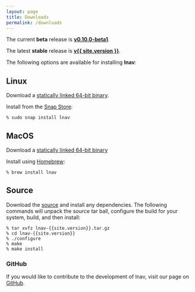 ```yaml
---
layout: page
title: Downloads
permalink: /downloads
---
```


The current **beta** release is [**v0.10.0-beta1**](https://github.com/tstack/lnav/releases/tag/v0.10.0-beta1).

The latest **stable** release is [**v{{ site.version }}**](https://github.com/tstack/lnav/releases/latest).

The following options are available for installing **lnav**:

## Linux

<!-- markdown-link-check-disable-next-line -->
Download a [statically linked 64-bit binary](https://github.com/tstack/lnav/releases/download/v{{site.version}}/lnav-{{site.version}}-musl-64bit.zip). 

Install from the [Snap Store](https://snapcraft.io/lnav):

```shell
% sudo snap install lnav
```

## MacOS

<!-- markdown-link-check-disable-next-line -->
Download a [statically linked 64-bit binary](https://github.com/tstack/lnav/releases/download/v{{site.version}}/lnav-0.9.0a-os-x.zip)

Install using [Homebrew](https://formulae.brew.sh/formula/lnav):

```shell
% brew install lnav
```

## Source

<!-- markdown-link-check-disable-next-line -->
Download the [source](https://github.com/tstack/lnav/releases/download/v{{site.version}}/lnav-{{site.version}}.tar.gz)
and install any dependencies.  The following commands will unpack the source
tar ball, configure the build for your system, build, and then install:

```shell
% tar xvfz lnav-{{site.version}}.tar.gz
% cd lnav-{{site.version}}
% ./configure
% make
% make install
```

### GitHub

If you would like to contribute to the development of lnav, visit our page on
[GitHub](https://github.com/tstack/lnav).

